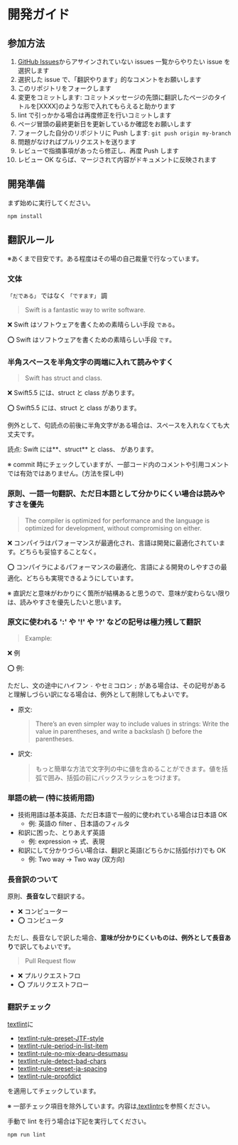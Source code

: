 # 開発ガイド

## 参加方法

1. [GitHub Issues](https://github.com/stzn/the-swift-programming-language-jp/issues)からアサインされていない issues 一覧からやりたい issue を選択します
2. 選択した issue で、「翻訳やります」的なコメントをお願いします
3. このリポジトリをフォークします
4. 変更をコミットします: コミットメッセージの先頭に翻訳したページのタイトルを\[XXXX\]のような形で入れてもらえると助かります
5. lint で引っかかる場合は再度修正を行いコミットします
6. ページ冒頭の最終更新日を更新しているか確認をお願いします
7. フォークした自分のリポジトリに Push します: `git push origin my-branch`
8. 問題がなければプルリクエストを送ります
9. レビューで指摘事項があったら修正し、再度 Push します
10. レビュー OK ならば、マージされて内容がドキュメントに反映されます

## 開発準備

まず始めに実行してください。

```text
npm install
```

## 翻訳ルール

※あくまで目安です。ある程度はその場の自己裁量で行なっています。

### **文体**

`「だである」` ではなく `「ですます」` 調

> Swift is a fantastic way to write software.

❌ Swift はソフトウェアを書くための素晴らしい手段 `である`。

⭕️ Swift はソフトウェアを書くための素晴らしい手段 `です`。

### **半角スペースを半角文字の両端に入れて読みやすく**

> Swift has struct and class.

❌ Swift5.5 には、struct と class があります。

⭕️ Swift5.5 には、struct と class があります。

例外として、句読点の前後に半角文字がある場合は、スペースを入れなくても大丈夫です。

読点: Swift には**、struct** と class、 があります。

※ commit 時にチェックしていますが、一部コード内のコメントや引用コメントでは有効ではありません。\(方法を探し中\)

### **原則、一語一句翻訳、ただ日本語として分かりにくい場合は読みやすさを優先**

> The compiler is optimized for performance and the language is optimized for development, without compromising on either.

❌ コンパイラはパフォーマンスが最適化され、言語は開発に最適化されています。どちらも妥協することなく。

⭕️ コンパイラによるパフォーマンスの最適化、言語による開発のしやすさの最適化、どちらも実現できるようにしています。

※ 直訳だと意味がわかりにく箇所が結構あると思うので、意味が変わらない限りは、読みやすさを優先したいと思います。

### **原文に使われる ':' や '!' や '?' などの記号は極力残して翻訳**

> Example:

❌ 例

⭕️ 例:

ただし、文の途中にハイフン `-` やセミコロン `;` がある場合は、その記号があると理解しづらい訳になる場合は、例外として削除してもよいです。

* 原文:

  > There’s an even simpler way to include values in strings: Write the value in parentheses, and write a backslash \(\) before the parentheses.

* 訳文:

  > もっと簡単な方法で文字列の中に値を含めることができます。値を括弧で囲み、括弧の前にバックスラッシュをつけます。

### **単語の統一 \(特に技術用語\)**

* 技術用語は基本英語、ただ日本語で一般的に使われている場合は日本語 OK
  * 例: 英語の filter 、日本語のフィルタ
* 和訳に困った、とりあえず英語
  * 例: expression -&gt; 式、表現
* 和訳にして分かりづらい場合は、翻訳と英語\(どちらかに括弧付け\)でも OK
  * 例: Two way -&gt; Two way \(双方向\)

### **長音訳のついて**

原則、**長音なし**で翻訳する。

* ❌ コンピューター
* ⭕️ コンピュータ

ただし、長音なしで訳した場合、**意味が分かりにくいものは、例外として長音あり**で訳してもよいです。

> Pull Request flow

* ❌ プルリクエストフロ
* ⭕️ プルリクエストフロー

### 翻訳チェック

[textlint](https://github.com/textlint/textlint)に

* [textlint-rule-preset-JTF-style](https://github.com/textlint-ja/textlint-rule-preset-JTF-style)
* [textlint-rule-period-in-list-item](https://github.com/textlint-rule/textlint-rule-period-in-list-item)
* [textlint-rule-no-mix-dearu-desumasu](https://github.com/textlint-ja/textlint-rule-no-mix-dearu-desumasu)
* [textlint-rule-detect-bad-chars](https://github.com/magitek-telescope/textlint-rule-detect-bad-chars)
* [textlint-rule-preset-ja-spacing](https://github.com/textlint-ja/textlint-rule-preset-ja-spacing)
* [textlint-rule-proofdict](https://proofdict.github.io)

を適用してチェックしています。

※ 一部チェック項目を除外しています。内容は[.textlintrc](https://github.com/stzn/the-swift-programming-language-jp/blob/master/.textlintrc)を参照ください。

手動で lint を行う場合は下記を実行してください。

```text
npm run lint
```
